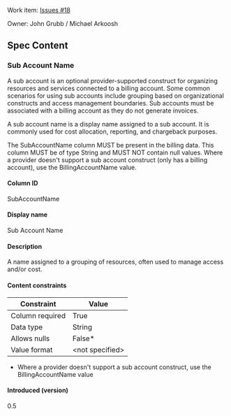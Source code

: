 Work item: [Issues #18](https://github.com/FinOps-Open-Cost-and-Usage-Spec/FOCUS_Spec/issues/18)

Owner: John Grubb / Michael Arkoosh

Spec Content
------------

### Sub Account Name

A sub account is an optional provider-supported construct for organizing resources and services connected to a billing account. Some common scenarios for using sub accounts include grouping based on organizational constructs and access management boundaries. Sub accounts must be associated with a billing account as they do not generate invoices.

A sub account name is a display name assigned to a sub account. It is commonly used for cost allocation, reporting, and chargeback purposes.

The SubAccountName column MUST be present in the billing data. This column MUST be of type String and MUST NOT contain null values. Where a provider doesn't support a sub account construct (only has a billing account), use the BillingAccountName value.

#### Column ID

SubAccountName

#### Display name

Sub Account Name

#### Description

A name assigned to a grouping of resources, often used to manage access and/or cost.

#### Content constraints

| Constraint      | Value           |
|-----------------|-----------------|
| Column required | True            |
| Data type       | String          |
| Allows nulls    | False*          |
| Value format    | \<not specified> |

* Where a provider doesn't support a sub account construct, use the BillingAccountName value

#### Introduced (version)

0.5